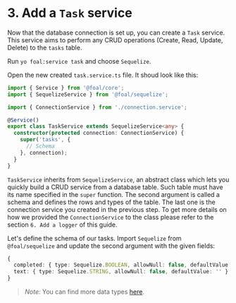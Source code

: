 # 3. Add a `Task` service

Now that the database connection is set up, you can create a `Task` service. This service aims to perform any CRUD operations (Create, Read, Update, Delete) to the `tasks` table.

Run `yo foal:service task` and choose `Sequelize`.

Open the new created `task.service.ts` file. It shoud look like this:

```typescript
import { Service } from '@foal/core';
import { SequelizeService } from '@foal/sequelize';

import { ConnectionService } from './connection.service';

@Service()
export class TaskService extends SequelizeService<any> {
  constructor(protected connection: ConnectionService) {
    super('tasks', {
      // Schema
    }, connection);
  }
}

```

`TaskService` inherits from `SequelizeService`, an abstract class which lets you quickly build a CRUD service from a database table. Such table must have its name specified in the `super` function. The second argument is called a schema and defines the rows and types of the table. The last one is the connection service you created in the previous step. To get more details on how we provided the `ConnectionService` to the class please refer to the section `6. Add a logger` of this guide.

Let's define the schema of our tasks. Import `Sequelize` from `@foal/sequelize` and update the second argument with the given fields:

```typescript
{
  completed: { type: Sequelize.BOOLEAN, allowNull: false, defaultValue: false },
  text: { type: Sequelize.STRING, allowNull: false, defaultValue: '' }
}
```

> *Note:* You can find more data types [here](http://docs.sequelizejs.com/manual/tutorial/models-definition.html).